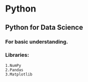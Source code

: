 # Python

## Python for Data Science

### For basic understanding.

### Libraries:
	1.NumPy	
 	2.Pandas
	3.Matplotlib
